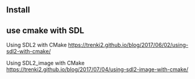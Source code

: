 


## Install



## use cmake with SDL
Using SDL2 with CMake
https://trenki2.github.io/blog/2017/06/02/using-sdl2-with-cmake/

Using SDL2_image with CMake
https://trenki2.github.io/blog/2017/07/04/using-sdl2-image-with-cmake/

